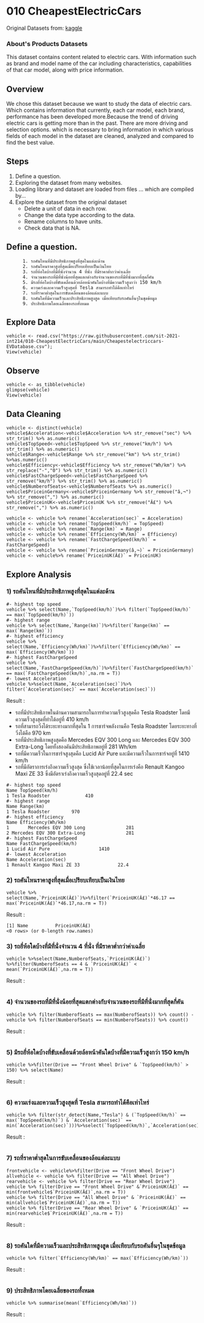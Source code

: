 
# 010 CheapestElectricCars

Original Datasets from: [kaggle](https://www.kaggle.com/kkhandekar/cheapest-electric-cars?fbclid=IwAR0_1it-Db3IslU0N8CIyAZtnZmBqfDQXAeH6h04Z-xnvnfhe4CUeVlgDxk)

### About's Products Datasets

This dataset contains content related to electric cars. With information such as brand and model name of the car including characteristics, capabilities of that car model, along with price information.

## Overview

We chose this dataset because we want to study the data of electric cars. Which contains information that currently, each car model, each brand, performance has been developed more.Because the trend of driving electric cars is getting more than in the past. There are more driving and selection options. which is necessary to bring information in which various fields of each model in the dataset are cleaned, analyzed and compared to find the best value.

## Steps
  1. Define a question.
  2. Exploring the dataset from many websites.
  3. Loading library and dataset are loaded from files ... which are compiled by…
  4. Explore the dataset from the original dataset
      - Delete a unit of data in each row.
      - Change the data type according to the data.
      - Rename columns to have units.
      - Check data that is NA.
      
 ## Define a question.
          1. รถคันไหนที่มีประสิทธิภาพสูงที่สุดในแต่ละด้าน
          2. รถคันไหนราคาสูงที่สุดเมื่อเปรียบเทียบเป็นเงินไทย
          3. รถยี่ห้อใดบ้างที่มีที่นั่งจำนวน 4 ที่นั่ง ที่มีราคาต่ำกว่าค่าเฉลี่ย
          4. จำนวนของรถที่มีที่นั่งน้อยที่สุดแตกต่างกับจำนวนของรถที่มีที่นั่งมากที่สุดกี่คัน
          5. มีรถยี่ห้อใดบ้างที่ขับเคลื่อนด้วยล้อหน้าคันใดบ้างที่มีความเร็วสูงกว่า 150 km/h
          6. ความเร่งและความเร็วสูงสุดที่ Tesla สามารถทำได้คือเท่าไหร่
          7. รถที่ราคาต่ำสุดในการขับเคลื่อนของล้อแต่ละแบบ
          8. รถคันใดที่มีความเร็วและประสิทธิภาพสูงสูด เมื่อเทียบกับรถคันอื่นๆในชุดข้อมูล
          9. ประสิทธิภาพโดยเฉลี่ยของรถทั้งหมด


## Explore Data

```{R}
vehicle <- read.csv("https://raw.githubusercontent.com/sit-2021-int214/010-CheapestElectricCars/main/Cheapestelectriccars-EVDatabase.csv");
View(vehicle)
```

## Observe

```{R}
vehicle <- as_tibble(vehicle)
glimpse(vehicle)
View(vehicle)
```
## Data Cleaning
```{R}
vehicle <- distinct(vehicle)
vehicle$Acceleration<-vehicle$Acceleration %>% str_remove("sec") %>% str_trim() %>% as.numeric() 
vehicle$TopSpeed<-vehicle$TopSpeed %>% str_remove("km/h") %>% str_trim() %>% as.numeric()
vehicle$Range<-vehicle$Range %>% str_remove("km") %>% str_trim() %>%as.numeric()
vehicle$Efficiency<-vehicle$Efficiency %>% str_remove("Wh/km") %>% str_replace("-","0") %>% str_trim() %>% as.numeric()
vehicle$FastChargeSpeed<-vehicle$FastChargeSpeed %>% str_remove("km/h") %>% str_trim() %>% as.numeric()
vehicle$NumberofSeats<-vehicle$NumberofSeats %>% as.numeric()
vehicle$PriceinGermany<-vehicle$PriceinGermany %>% str_remove("â,¬") %>% str_remove(",") %>% as.numeric()
vehicle$PriceinUK<-vehicle$PriceinUK %>% str_remove("Â£") %>% str_remove(",") %>% as.numeric()

vehicle <- vehicle %>% rename(`Acceleration(sec)` = Acceleration)
vehicle <- vehicle %>% rename(`TopSpeed(km/h)` = TopSpeed)
vehicle <- vehicle %>% rename(`Range(km)` = Range)
vehicle <- vehicle %>% rename(`Efficiency(Wh/km)` = Efficiency)
vehicle <- vehicle %>% rename(`FastChargeSpeed(km/h)` = FastChargeSpeed)
vehicle <- vehicle %>% rename(`PriceinGermany(â,¬)` = PriceinGermany)
vehicle <- vehicle%>% rename(`PriceinUK(Â£)` = PriceinUK)
```

## Explore Analysis
### 1) รถคันไหนที่มีประสิทธิภาพสูงที่สุดในแต่ละด้าน
```{R}
#- highest top speed
vehicle %>% select(Name,`TopSpeed(km/h)`)%>% filter(`TopSpeed(km/h)` == max(`TopSpeed(km/h)`))
#- highest range
vehicle %>% select(Name,`Range(km)`)%>%filter(`Range(km)` == max(`Range(km)`))
#- highest efficiency
vehicle %>% select(Name,`Efficiency(Wh/km)`)%>%filter(`Efficiency(Wh/km)` == max(`Efficiency(Wh/km)`))
#- highest FastChargeSpeed
vehicle %>% select(Name,`FastChargeSpeed(km/h)`)%>%filter(`FastChargeSpeed(km/h)` == max(`FastChargeSpeed(km/h)`,na.rm = T))
#- lowest Acceleration
vehicle %>%select(Name,`Acceleration(sec)`)%>% filter(`Acceleration(sec)` == max(`Acceleration(sec)`))
```
Result : 
 - รถที่มีประสิทธิภาพในด้านความสามารถในการทำความเร็วสูงสุดคือ Tesla Roadster โดยมีความเร็วสูงสุดที่ทำได้อยู่ที่ 410 km/h
 - รถที่สามารถวิ่งได้ระยะทางมากที่สุดใน 1 การชาร์จพลังงานคือ Tesla Roadster โดยระยะทางที่วิ่งได้คือ 970 km
 - รถที่มีประสิทธิภาพสูงสุดคือ Mercedes EQV 300 Long และ Mercedes EQV 300 Extra-Long โดยทั้งสองคันมีประสิทธิภาพอยู่ที่ 281 Wh/km
 - รถที่มีความเร็วในการชาร์จสูงสุดคือ Lucid Air Pure และมีความเร็วในการชาร์จอยู่ที่ 1410 km/h
 - รถที่มีอัตราการเร่งถึงความเร็วสูงสุด ซึ่งใช้เวลาน้อยที่สุดในการเร่งคือ Renault Kangoo Maxi ZE 33 ซึ่งมีอัตราเร่งถึงความเร็วสูงสุดอยู่ที่ 22.4 sec
```
#- highest top speed
Name TopSpeed(km/h)
1 Tesla Roadster             410
#- highest range
Name Range(km)
1 Tesla Roadster        970
#- highest efficiency
Name Efficiency(Wh/km)
1       Mercedes EQV 300 Long               281
2 Mercedes EQV 300 Extra-Long               281
#- highest FastChargeSpeed
Name FastChargeSpeed(km/h)
1 Lucid Air Pure                  1410
#- lowest Acceleration
Name Acceleration(sec)
1 Renault Kangoo Maxi ZE 33              22.4
```

### 2) รถคันไหนราคาสูงที่สุดเมื่อเปรียบเทียบเป็นเงินไทย
```{R}
vehicle %>% select(Name,`PriceinUK(Â£)`)%>%filter(`PriceinUK(Â£)`*46.17 == max(`PriceinUK(Â£)`*46.17,na.rm = T))
```
Result :
```
[1] Name          PriceinUK(Â£)
<0 rows> (or 0-length row.names)
```

### 3) รถยี่ห้อใดบ้างที่มีที่นั่งจำนวน 4 ที่นั่ง ที่มีราคาต่ำกว่าค่าเฉลี่ย
```{R}
vehicle %>%select(Name,NumberofSeats,`PriceinUK(Â£)`) %>%filter(NumberofSeats == 4 & `PriceinUK(Â£)` < mean(`PriceinUK(Â£)`,na.rm = T))
```
Result :
```

```

### 4) จำนวนของรถที่มีที่นั่งน้อยที่สุดแตกต่างกับจำนวนของรถที่มีที่นั่งมากที่สุดกี่คัน
```{R}
vehicle %>% filter(NumberofSeats == max(NumberofSeats)) %>% count() - vehicle %>% filter(NumberofSeats == min(NumberofSeats)) %>% count()
```
Result :
```

```

### 5) มีรถยี่ห้อใดบ้างที่ขับเคลื่อนด้วยล้อหน้าคันใดบ้างที่มีความเร็วสูงกว่า 150 km/h
```{R}
vehicle %>%filter(Drive == "Front Wheel Drive" & `TopSpeed(km/h)` > 150) %>% select(Name)
```
Result :
```

```

### 6) ความเร่งและความเร็วสูงสุดที่ Tesla สามารถทำได้คือเท่าไหร่
```{R}
vehicle %>% filter(str_detect(Name,"Tesla") & (`TopSpeed(km/h)` == max(`TopSpeed(km/h)`) & `Acceleration(sec)` == min(`Acceleration(sec)`)))%>%select(`TopSpeed(km/h)`,`Acceleration(sec)`)
```
Result :
```

```

### 7) รถที่ราคาต่ำสุดในการขับเคลื่อนของล้อแต่ละแบบ
```{R}
frontvehicle <- vehicle%>%filter(Drive == "Front Wheel Drive")
allvehicle <- vehicle %>% filter(Drive == "All Wheel Drive")
rearvehicle <- vehicle %>% filter(Drive == "Rear Wheel Drive")
vehicle %>% filter(Drive == "Front Wheel Drive" &`PriceinUK(Â£)` == min(frontvehicle$`PriceinUK(Â£)`,na.rm = T))
vehicle %>% filter(Drive == "All Wheel Drive" & `PriceinUK(Â£)` == min(allvehicle$`PriceinUK(Â£)`,na.rm = T))
vehicle %>% filter(Drive == "Rear Wheel Drive" & `PriceinUK(Â£)` == min(rearvehicle$`PriceinUK(Â£)`,na.rm = T))
```
Result :
```

```

### 8) รถคันใดที่มีความเร็วและประสิทธิภาพสูงสูด เมื่อเทียบกับรถคันอื่นๆในชุดข้อมูล
```{R}
vehicle %>% filter(`Efficiency(Wh/km)` == max(`Efficiency(Wh/km)`))
```
Result :
```

```

### 9) ประสิทธิภาพโดยเฉลี่ยของรถทั้งหมด
```{R}
vehicle %>% summarise(mean(`Efficiency(Wh/km)`))
```
Result :
```

```






